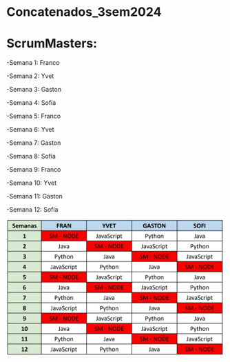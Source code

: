 # Concatenados_3sem2024

# ScrumMasters:

-Semana 1: Franco

-Semana 2: Yvet

-Semana 3: Gaston

-Semana 4: Sofía

-Semana 5: Franco

-Semana 6: Yvet

-Semana 7: Gaston

-Semana 8: Sofía

-Semana 9: Franco

-Semana 10: Yvet

-Semana 11: Gaston

-Semana 12: Sofía

![Scrum](./Scrum.jpeg)



